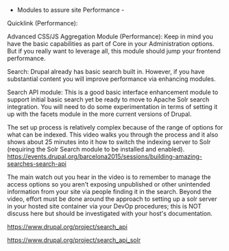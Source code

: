 
- Modules to assure site Performance -


Quicklink (Performance):











































Advanced CSS/JS Aggregation Module (Performance):
Keep in mind you have the basic capabilities as part of Core in your Administration options.  But if you really want to leverage all, this module should jump your frontend performance.














































Search:
Drupal already has basic search built in.  However, if you have substantial content you will improve performance via enhancing modules.  

Search API module:
This is a good basic interface enhancement module to support initial basic search yet be ready to move to Apache Solr search integration.  You will need to do some experimentation in terms of setting it up with the facets module in the more current versions of Drupal.  





















The set up process is relatively complex because of the range of options for what can be indexed.  This video walks you through the process and it also shows about 25 minutes into it how to switch the indexing server to Solr (requiring the Solr Search module to be installed and enabled).  https://events.drupal.org/barcelona2015/sessions/building-amazing-searches-search-api


The main watch out you hear in the video is to remember to manage the access options so you aren't exposing unpublished or other unintended information from your site via people finding it in the search.  Beyond the video, effort must be done around the approach to setting up a solr server in your hosted site container via your DevOp procedures; this is NOT discuss here but should be investigated with your host's documentation.

https://www.drupal.org/project/search_api

https://www.drupal.org/project/search_api_solr

